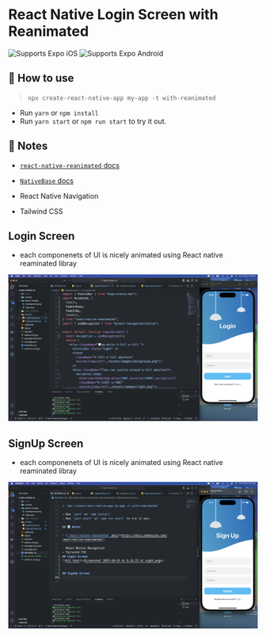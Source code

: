 # React Native Login Screen with Reanimated

<p>
  <!-- iOS -->
  <img alt="Supports Expo iOS" longdesc="Supports Expo iOS" src="https://img.shields.io/badge/iOS-4630EB.svg?style=flat-square&logo=APPLE&labelColor=999999&logoColor=fff" />
  <!-- Android -->
  <img alt="Supports Expo Android" longdesc="Supports Expo Android" src="https://img.shields.io/badge/Android-4630EB.svg?style=flat-square&logo=ANDROID&labelColor=A4C639&logoColor=fff" />
  <!-- Web -->
</p>

## 🚀 How to use

> `npx create-react-native-app my-app -t with-reanimated`

- Run `yarn` or `npm install`
- Run `yarn start` or `npm run start` to try it out.

## 📝 Notes

- [`react-native-reanimated` docs](https://docs.swmansion.com/react-native-reanimated/)
- [`NativeBase` docs](https://www.nativewind.dev/quick-starts/expo)

- React Native Navigation
- Tailwind CSS

## Login Screen

- each componenets of UI is nicely animated using React native reaminated libray

![Alt text](<Screenshot 2023-10-19 at 9.16.23 at night.png>)

## SignUp Screen

- each componenets of UI is nicely animated using React native reaminated libray

![Alt text](<Screenshot 2023-10-19 at 9.17.09 at night.png>)
